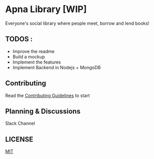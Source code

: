 Apna Library [WIP]
==================

Everyone's social library where people meet, borrow and lend books!

## TODOS :

* Improve the readme
* Build a mockup
* Implement the features
* Implement Backend in Nodejs + MongoDB

## Contributing

Read the [Contributing Guidelines](CONTRIBUTING.md) to start

## Planning & Discussions

Slack Channel

## LICENSE

[MIT](LICENSE.md)
